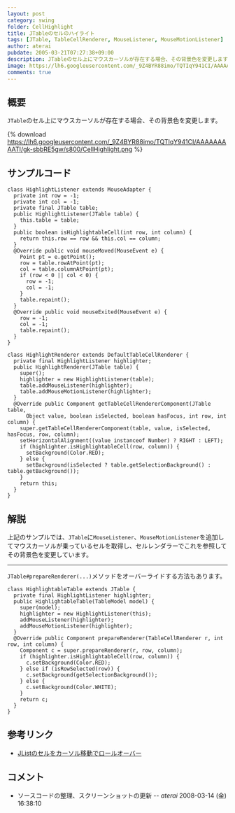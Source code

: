 ```yaml
---
layout: post
category: swing
folder: CellHighlight
title: JTableのセルのハイライト
tags: [JTable, TableCellRenderer, MouseListener, MouseMotionListener]
author: aterai
pubdate: 2005-03-21T07:27:38+09:00
description: JTableのセル上にマウスカーソルが存在する場合、その背景色を変更します。
image: https://lh6.googleusercontent.com/_9Z4BYR88imo/TQTIqY941CI/AAAAAAAAATI/gk-sbbRE5gw/s800/CellHighlight.png
comments: true
---
```

## 概要
`JTable`のセル上にマウスカーソルが存在する場合、その背景色を変更します。

{% download https://lh6.googleusercontent.com/_9Z4BYR88imo/TQTIqY941CI/AAAAAAAAATI/gk-sbbRE5gw/s800/CellHighlight.png %}

## サンプルコード
<pre class="prettyprint"><code>class HighlightListener extends MouseAdapter {
  private int row = -1;
  private int col = -1;
  private final JTable table;
  public HighlightListener(JTable table) {
    this.table = table;
  }
  public boolean isHighlightableCell(int row, int column) {
    return this.row == row &amp;&amp; this.col == column;
  }
  @Override public void mouseMoved(MouseEvent e) {
    Point pt = e.getPoint();
    row = table.rowAtPoint(pt);
    col = table.columnAtPoint(pt);
    if (row &lt; 0 || col &lt; 0) {
      row = -1;
      col = -1;
    }
    table.repaint();
  }
  @Override public void mouseExited(MouseEvent e) {
    row = -1;
    col = -1;
    table.repaint();
  }
}
</code></pre>
<pre class="prettyprint"><code>class HighlightRenderer extends DefaultTableCellRenderer {
  private final HighlightListener highlighter;
  public HighlightRenderer(JTable table) {
    super();
    highlighter = new HighlightListener(table);
    table.addMouseListener(highlighter);
    table.addMouseMotionListener(highlighter);
  }
  @Override public Component getTableCellRendererComponent(JTable table,
      Object value, boolean isSelected, boolean hasFocus, int row, int column) {
    super.getTableCellRendererComponent(table, value, isSelected, hasFocus, row, column);
    setHorizontalAlignment((value instanceof Number) ? RIGHT : LEFT);
    if (highlighter.isHighlightableCell(row, column)) {
      setBackground(Color.RED);
    } else {
      setBackground(isSelected ? table.getSelectionBackground() : table.getBackground());
    }
    return this;
  }
}
</code></pre>

## 解説
上記のサンプルでは、`JTable`に`MouseListener`、`MouseMotionListener`を追加してマウスカーソルが乗っているセルを取得し、セルレンダラーでこれを参照してその背景色を変更しています。

- - - -
`JTable#prepareRenderer(...)`メソッドをオーバーライドする方法もあります。

<pre class="prettyprint"><code>class HighlightableTable extends JTable {
  private final HighlightListener highlighter;
  public HighlightableTable(TableModel model) {
    super(model);
    highlighter = new HighlightListener(this);
    addMouseListener(highlighter);
    addMouseMotionListener(highlighter);
  }
  @Override public Component prepareRenderer(TableCellRenderer r, int row, int column) {
    Component c = super.prepareRenderer(r, row, column);
    if (highlighter.isHighlightableCell(row, column)) {
      c.setBackground(Color.RED);
    } else if (isRowSelected(row)) {
      c.setBackground(getSelectionBackground());
    } else {
      c.setBackground(Color.WHITE);
    }
    return c;
  }
}
</code></pre>

## 参考リンク
- [JListのセルをカーソル移動でロールオーバー](https://ateraimemo.com/Swing/RollOverListener.html)

<!-- dummy comment line for breaking list -->

## コメント
- ソースコードの整理、スクリーンショットの更新 -- *aterai* 2008-03-14 (金) 16:38:10

<!-- dummy comment line for breaking list -->
